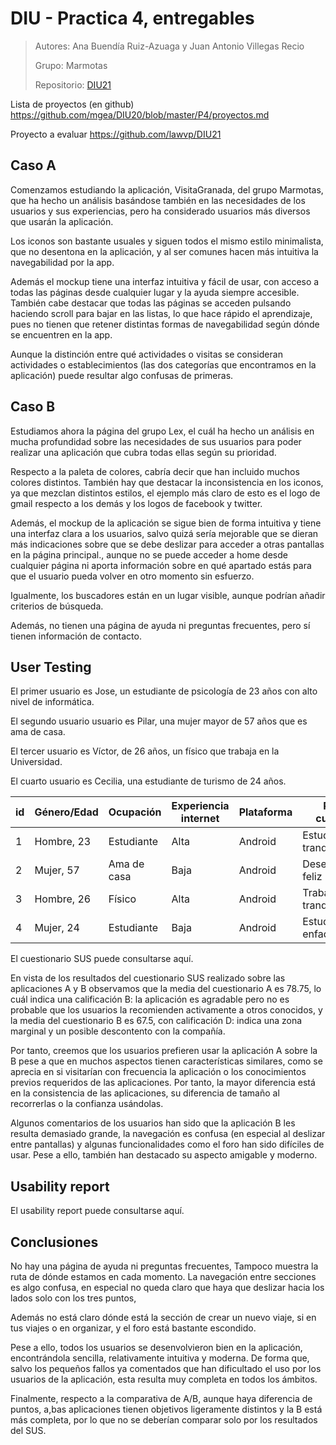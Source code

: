 # DIU - Practica 4, entregables

> Autores: Ana Buendía Ruiz-Azuaga y Juan Antonio Villegas Recio
>
> Grupo: Marmotas
>
> Repositorio: [DIU21](https://github.com/Mapachana/DIU21)

Lista de proyectos (en github) https://github.com/mgea/DIU20/blob/master/P4/proyectos.md

Proyecto a evaluar https://github.com/lawvp/DIU21

## Caso A

Comenzamos estudiando la aplicación, VisitaGranada, del grupo Marmotas, que ha hecho un análisis basándose también en las necesidades de los usuarios y sus experiencias, pero ha considerado usuarios más diversos que usarán la aplicación.

Los iconos son bastante usuales y siguen todos el mismo estilo minimalista, que no desentona en la aplicación, y al ser comunes hacen más intuitiva la navegabilidad por la app.

Además el mockup tiene una interfaz intuitiva y fácil de usar, con acceso a todas las páginas desde cualquier lugar y la ayuda siempre accesible. También cabe destacar que todas las páginas se acceden pulsando haciendo scroll para bajar en las listas, lo que hace rápido el aprendizaje, pues no tienen que retener distintas formas de navegabilidad según dónde se encuentren en la app.

Aunque la distinción entre qué actividades o visitas se consideran actividades o establecimientos (las dos categorías que encontramos en la aplicación) puede resultar algo confusas de primeras.


## Caso B

Estudiamos ahora la página del grupo Lex, el cuál ha hecho un análisis en mucha profundidad sobre las necesidades de sus usuarios para poder realizar una aplicación que cubra todas ellas según su prioridad.

Respecto a la paleta de colores, cabría decir que han incluido muchos colores distintos.
También hay que destacar la inconsistencia en los iconos, ya que mezclan distintos estilos, el ejemplo más claro de esto es el logo de gmail respecto a los demás y los logos de facebook y twitter.

Además, el mockup de la aplicación se sigue bien de forma intuitiva y tiene una interfaz clara a los usuarios, salvo quizá sería mejorable que se dieran más indicaciones sobre que se debe deslizar para acceder a otras pantallas en la página principal., aunque no se puede acceder a home desde cualquier página ni aporta información sobre en qué apartado estás para que el usuario pueda volver en otro momento sin esfuerzo.

Igualmente, los buscadores están en un lugar visible, aunque podrían añadir criterios de búsqueda.

Además, no tienen una página de ayuda ni preguntas frecuentes, pero sí tienen información de contacto.

## User Testing

El primer usuario es Jose, un estudiante de psicología de 23 años con alto nivel de informática.

El segundo usuario usuario es Pilar, una mujer mayor de 57 años que es ama de casa.

El tercer usuario es Víctor, de 26 años, un físico que trabaja en la Universidad.

El cuarto usuario es Cecilia, una estudiante de turismo de 24 años.

| id   | Género/Edad | Ocupación   | Experiencia internet | Plataforma | Perfil cubierto       | Test | SUS Score |
| ---- | ----------- | ----------- | -------------------- | ---------- | --------------------- | ---- | --------- |
| 1    | Hombre, 23  | Estudiante  | Alta                 | Android    | Estudiante, tranquilo | A    | 77.5      |
| 2    | Mujer, 57   | Ama de casa | Baja                 | Android    | Desempleada, feliz    | A    | 80        |
| 3    | Hombre, 26  | Físico      | Alta                 | Android    | Trabajador, tranquilo | B    | 67.5      |
| 4    | Mujer, 24   | Estudiante  | Baja                 | Android    | Estudiante, enfadado  | B    | 67.5      |

El cuestionario SUS puede consultarse aquí.

En vista de los resultados del cuestionario SUS realizado sobre las aplicaciones A y B observamos que la media del cuestionario A es 78.75, lo cuál indica una calificación B: la aplicación es agradable pero no es probable que los usuarios la recomienden activamente a otros conocidos, y la media del cuestionario B es 67.5, con calificación D: indica una zona marginal y un posible descontento con la compañía.

Por tanto, creemos que los usuarios prefieren usar la aplicación A sobre la B pese a que en muchos aspectos tienen características similares, como se aprecia en si visitarían con frecuencia la aplicación o los conocimientos previos requeridos de las aplicaciones. Por tanto, la mayor diferencia está en la consistencia de las aplicaciones, su diferencia de tamaño al recorrerlas o la confianza usándolas.

Algunos comentarios de los usuarios han sido que la aplicación B les resulta demasiado grande, la navegación es confusa (en especial al deslizar entre pantallas) y algunas funcionalidades como el foro han sido difíciles de usar. Pese a ello, también han destacado su aspecto amigable y moderno.

## Usability report

El usability report puede consultarse aquí.



## Conclusiones

No hay una página de ayuda ni preguntas frecuentes, Tampoco muestra la ruta de dónde estamos en cada momento. La navegación entre secciones es algo confusa, en especial no queda claro que haya que deslizar hacia los lados solo con los tres puntos, 

Además no está claro dónde está la sección de crear un nuevo viaje, si en tus viajes o en organizar, y el foro está bastante escondido.

Pese a ello, todos los usuarios se desenvolvieron bien en la aplicación, encontrándola sencilla, relativamente intuitiva y moderna. De forma que, salvo los pequeños fallos ya comentados que han dificultado el uso por los usuarios de la aplicación, esta resulta muy completa en todos los ámbitos.

Finalmente, respecto a la comparativa de A/B, aunque haya diferencia de puntos, a,bas aplicaciones tienen objetivos ligeramente distintos y la B está más completa, por lo que no se deberían comparar solo por los resultados del SUS. 


 